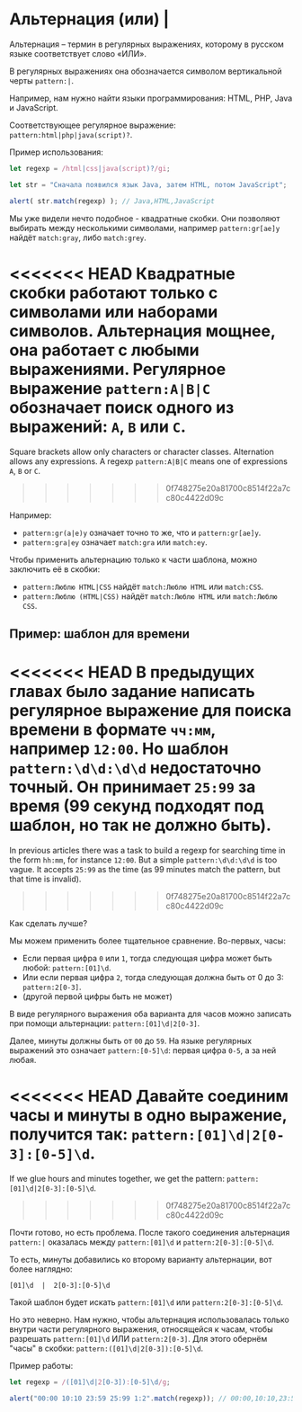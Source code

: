 # Альтернация (или) |

Альтернация – термин в регулярных выражениях, которому в русском языке соответствует слово «ИЛИ».

В регулярных выражениях она обозначается символом вертикальной черты `pattern:|`.

Например, нам нужно найти языки программирования: HTML, PHP, Java и JavaScript.

Соответствующее регулярное выражение: `pattern:html|php|java(script)?`.

Пример использования:

```js run
let regexp = /html|css|java(script)?/gi;

let str = "Сначала появился язык Java, затем HTML, потом JavaScript";

alert( str.match(regexp) ); // Java,HTML,JavaScript
```

Мы уже видели нечто подобное - квадратные скобки. Они позволяют выбирать между несколькими символами, например  `pattern:gr[ae]y` найдёт `match:gray`, либо `match:grey`.

<<<<<<< HEAD
Квадратные скобки работают только с символами или наборами символов. Альтернация мощнее, она работает с любыми выражениями. Регулярное выражение `pattern:A|B|C` обозначает поиск одного из выражений: `A`, `B` или `C`.
=======
Square brackets allow only characters or character classes. Alternation allows any expressions. A regexp `pattern:A|B|C` means one of expressions `A`, `B` or `C`.
>>>>>>> 0f748275e20a81700c8514f22a7cc80c4422d09c

Например:

- `pattern:gr(a|e)y` означает точно то же, что и `pattern:gr[ae]y`.
- `pattern:gra|ey` означает `match:gra` или `match:ey`.

Чтобы применить альтернацию только к части шаблона, можно заключить её в скобки:
- `pattern:Люблю HTML|CSS` найдёт `match:Люблю HTML` или `match:CSS`.
- `pattern:Люблю (HTML|CSS)` найдёт `match:Люблю HTML` или `match:Люблю CSS`.

## Пример: шаблон для времени

<<<<<<< HEAD
В предыдущих главах было задание написать регулярное выражение для поиска времени в формате  `чч:мм`, например `12:00`. Но шаблон `pattern:\d\d:\d\d` недостаточно точный. Он принимает `25:99` за время (99 секунд подходят под шаблон, но так не должно быть).
=======
In previous articles there was a task to build a regexp for searching time in the form `hh:mm`, for instance `12:00`. But a simple `pattern:\d\d:\d\d` is too vague. It accepts `25:99` as the time (as 99 minutes match the pattern, but that time is invalid).
>>>>>>> 0f748275e20a81700c8514f22a7cc80c4422d09c

Как сделать лучше?

Мы можем применить более тщательное сравнение. Во-первых, часы:

- Если первая цифра `0` или `1`, тогда следующая цифра может быть любой: `pattern:[01]\d`.
- Или если первая цифра `2`, тогда следующая должна быть от 0 до 3: `pattern:2[0-3]`.
- (другой первой цифры быть не может)

В виде регулярного выражения оба варианта для часов можно записать при помощи альтернации: `pattern:[01]\d|2[0-3]`.

Далее, минуты должны быть от `00` до `59`. На языке регулярных выражений это означает `pattern:[0-5]\d`: первая цифра `0-5`, а за ней любая.

<<<<<<< HEAD
Давайте соединим часы и минуты в одно выражение, получится так: `pattern:[01]\d|2[0-3]:[0-5]\d`.
=======
If we glue hours and minutes together, we get the pattern: `pattern:[01]\d|2[0-3]:[0-5]\d`.
>>>>>>> 0f748275e20a81700c8514f22a7cc80c4422d09c

Почти готово, но есть проблема. После такого соединения альтернация `pattern:|` оказалась между `pattern:[01]\d` и `pattern:2[0-3]:[0-5]\d`.

То есть, минуты добавились ко второму варианту альтернации, вот более наглядно:

```
[01]\d  |  2[0-3]:[0-5]\d
```

Такой шаблон будет искать `pattern:[01]\d` или `pattern:2[0-3]:[0-5]\d`.

Но это неверно. Нам нужно, чтобы альтернация использовалась только внутри части регулярного выражения, относящейся к часам, чтобы разрешать `pattern:[01]\d` ИЛИ `pattern:2[0-3]`. Для этого обернём "часы" в скобки: `pattern:([01]\d|2[0-3]):[0-5]\d`.

Пример работы:

```js run
let regexp = /([01]\d|2[0-3]):[0-5]\d/g;

alert("00:00 10:10 23:59 25:99 1:2".match(regexp)); // 00:00,10:10,23:59
```
